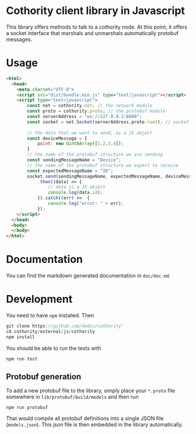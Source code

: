# Cothority client library in Javascript

This library offers methods to talk to a cothority node. At this point, it
offers a socket interface that marshals and unmarshals automatically protobuf
messages.

# Usage

```html
<html>
  <head>
    <meta charset="UTF-8">
    <script src="dist/bundle.min.js" type="text/javascript"></script>
    <script type="text/javascript">
        const net = cothority.net; // the network module 
        const proto = cothority.proto; // the protobuf module
        const serverAddress = "ws://127.0.0.1:8000"; 
        const socket = net.Socket(serverAddress,proto.root); // socket to talk to a conode
        
        // the data that we want to send, as a JS object
        const deviceMessage = { 
            point: new Uint8Array([1,2,3,4]);
        }
        // the name of the protobuf structure we are sending
        const sendingMessageName = "Device";
        // the name of the protobuf structure we expect to receive
        const expectedMessageName = "ID";
        socket.send(sendingMessageName, expectedMessageName, deviceMessage)
            .then((data) => {
                // data is a JS object
                console.log(data.id);
            }).catch((err) =>  {
                console.log("error: " + err);
            });
    </script>
  </head>
  <body>
  </body>
</html>

``` 

# Documentation

You can find the markdown generated documentation in `doc/doc.md`.

# Development

You need to have `npm` installed. Then
```go
git clone https://github.com/dedis/cothority"
cd cothority/external/js/cothority
npm install
```

You should be able to run the tests with 
```
npm run test
```

## Protobuf generation

To add a new protobuf file to the library, simply place your `*.proto` file
somewhere in `lib/protobuf/build/models` and then run 
```
npm run protobuf
```

That would compile all protobuf definitions into a single JSON file
(`models.json`). This json file is then embedded in the library automatically.
